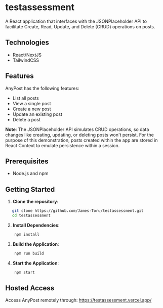 # testassessment
A React application that interfaces with the JSONPlaceholder API to facilitate Create, Read, Update, and Delete (CRUD) operations on posts.

## Technologies
- React/NextJS
- TailwindCSS

## Features
AnyPost has the following features:
- List all posts
- View a single post
- Create a new post
- Update an existing post
- Delete a post

**Note**: The JSONPlaceholder API simulates CRUD operations, so data changes like creating, updating, or deleting posts won't persist. For the purpose of this demonstration, posts created within the app are stored in React Context to emulate persistence within a session.

## Prerequisites

- Node.js and npm

## Getting Started

1. **Clone the repository**:
```bash
   git clone https://github.com/James-Toru/testassessment.git
   cd testassessment
```
2. **Install Dependencies**:
```bash
    npm install
```
3. **Build the Application**:
```bash
    npm run build
```
4. **Start the Application**:
```bash
    npm start
```

## Hosted Access
Access AnyPost remotely through:
https://testassessment.vercel.app/